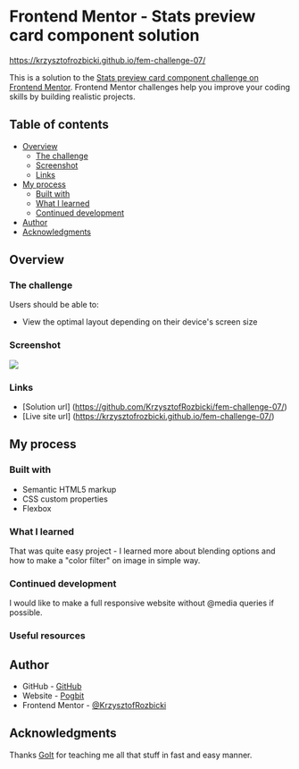 # Frontend Mentor - Stats preview card component solution

https://krzysztofrozbicki.github.io/fem-challenge-07/

This is a solution to the
[Stats preview card component challenge on Frontend Mentor](https://www.frontendmentor.io/challenges/stats-preview-card-component-8JqbgoU62).
Frontend Mentor challenges help you improve your coding skills by building realistic projects.

## Table of contents

- [Overview](#overview)
  - [The challenge](#the-challenge)
  - [Screenshot](#screenshot)
  - [Links](#links)
- [My process](#my-process)
  - [Built with](#built-with)
  - [What I learned](#what-i-learned)
  - [Continued development](#continued-development)
- [Author](#author)
- [Acknowledgments](#acknowledgments)

## Overview

### The challenge

Users should be able to:

- View the optimal layout depending on their device's screen size

### Screenshot

![](./screenshot.png)

### Links

- [Solution url] (https://github.com/KrzysztofRozbicki/fem-challenge-07/)
- [Live site url] (https://krzysztofrozbicki.github.io/fem-challenge-07/)

## My process

### Built with

- Semantic HTML5 markup
- CSS custom properties
- Flexbox

### What I learned

That was quite easy project - I learned more about blending options and how to make a "color filter"
on image in simple way.

### Continued development

I would like to make a full responsive website without @media queries if possible.

### Useful resources

## Author

- GitHub - [GitHub](https://github.com/KrzysztofRozbicki)
- Website - [Pogbit](https://www.pogbit.com/)
- Frontend Mentor - [@KrzysztofRozbicki](https://www.frontendmentor.io/profile/KrzysztofRozbicki)

## Acknowledgments

Thanks [GoIt](https://goit.global/pl/) for teaching me all that stuff in fast and easy manner.
